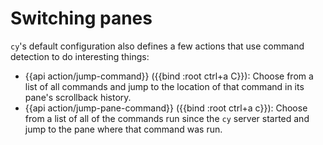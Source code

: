 # Switching panes

`cy`'s default configuration also defines a few actions that use command detection to do interesting things:

- {{api action/jump-command}} ({{bind :root ctrl+a C}}): Choose from a list of all commands and jump to the location of that command in its pane's scrollback history.
- {{api action/jump-pane-command}} ({{bind :root ctrl+a c}}): Choose from a list of all of the commands run since the `cy` server started and jump to the pane where that command was run.
